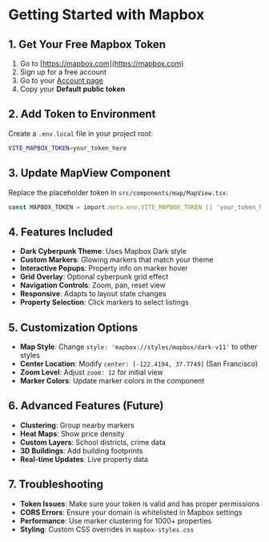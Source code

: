 # Getting Started with Mapbox

## 1. Get Your Free Mapbox Token

1. Go to [https://mapbox.com](https://mapbox.com)
2. Sign up for a free account
3. Go to your [Account page](https://account.mapbox.com/)
4. Copy your **Default public token**

## 2. Add Token to Environment

Create a `.env.local` file in your project root:

```bash
VITE_MAPBOX_TOKEN=your_token_here
```

## 3. Update MapView Component

Replace the placeholder token in `src/components/map/MapView.tsx`:

```typescript
const MAPBOX_TOKEN = import.meta.env.VITE_MAPBOX_TOKEN || 'your_token_here'
```

## 4. Features Included

- **Dark Cyberpunk Theme**: Uses Mapbox Dark style
- **Custom Markers**: Glowing markers that match your theme
- **Interactive Popups**: Property info on marker hover
- **Grid Overlay**: Optional cyberpunk grid effect
- **Navigation Controls**: Zoom, pan, reset view
- **Responsive**: Adapts to layout state changes
- **Property Selection**: Click markers to select listings

## 5. Customization Options

- **Map Style**: Change `style: 'mapbox://styles/mapbox/dark-v11'` to other styles
- **Center Location**: Modify `center: [-122.4194, 37.7749]` (San Francisco)
- **Zoom Level**: Adjust `zoom: 12` for initial view
- **Marker Colors**: Update marker colors in the component

## 6. Advanced Features (Future)

- **Clustering**: Group nearby markers
- **Heat Maps**: Show price density
- **Custom Layers**: School districts, crime data
- **3D Buildings**: Add building footprints
- **Real-time Updates**: Live property data

## 7. Troubleshooting

- **Token Issues**: Make sure your token is valid and has proper permissions
- **CORS Errors**: Ensure your domain is whitelisted in Mapbox settings
- **Performance**: Use marker clustering for 1000+ properties
- **Styling**: Custom CSS overrides in `mapbox-styles.css`
